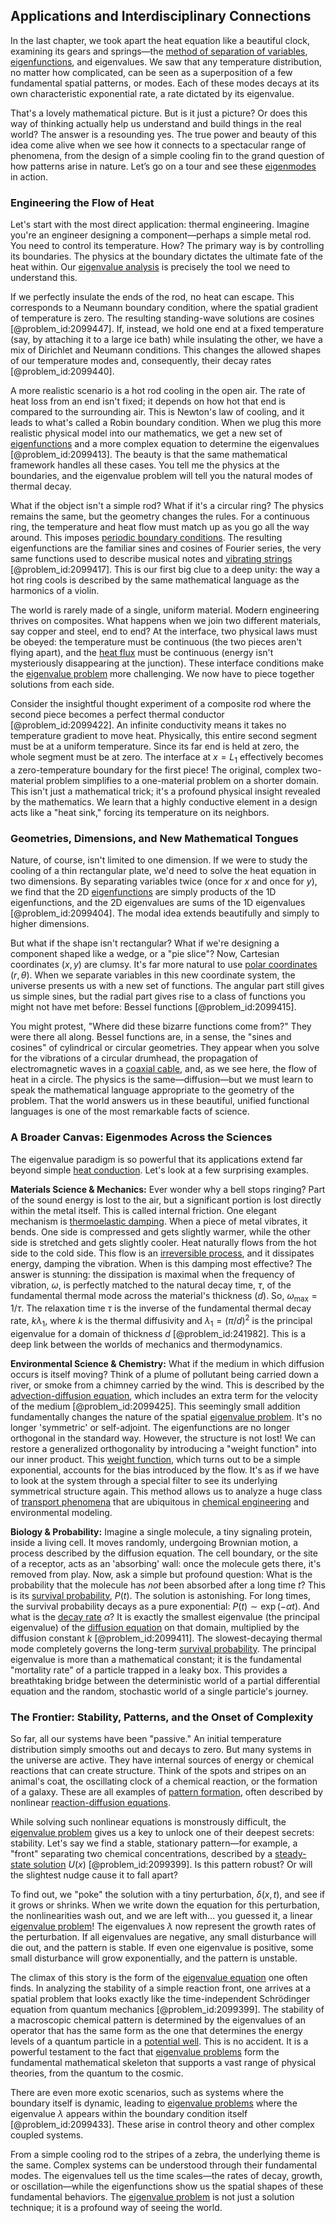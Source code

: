 ## Applications and Interdisciplinary Connections

In the last chapter, we took apart the heat equation like a beautiful clock, examining its gears and springs—the [method of separation of variables](@article_id:196826), [eigenfunctions](@article_id:154211), and eigenvalues. We saw that any temperature distribution, no matter how complicated, can be seen as a superposition of a few fundamental spatial patterns, or modes. Each of these modes decays at its own characteristic exponential rate, a rate dictated by its eigenvalue.

That's a lovely mathematical picture. But is it just a picture? Or does this way of thinking actually help us understand and build things in the real world? The answer is a resounding yes. The true power and beauty of this idea come alive when we see how it connects to a spectacular range of phenomena, from the design of a simple cooling fin to the grand question of how patterns arise in nature. Let’s go on a tour and see these [eigenmodes](@article_id:174183) in action.

### Engineering the Flow of Heat

Let's start with the most direct application: thermal engineering. Imagine you're an engineer designing a component—perhaps a simple metal rod. You need to control its temperature. How? The primary way is by controlling its boundaries. The physics at the boundary dictates the ultimate fate of the heat within. Our [eigenvalue analysis](@article_id:272674) is precisely the tool we need to understand this.

If we perfectly insulate the ends of the rod, no heat can escape. This corresponds to a Neumann boundary condition, where the spatial gradient of temperature is zero. The resulting standing-wave solutions are cosines [@problem_id:2099447]. If, instead, we hold one end at a fixed temperature (say, by attaching it to a large ice bath) while insulating the other, we have a mix of Dirichlet and Neumann conditions. This changes the allowed shapes of our temperature modes and, consequently, their decay rates [@problem_id:2099440].

A more realistic scenario is a hot rod cooling in the open air. The rate of heat loss from an end isn't fixed; it depends on how hot that end is compared to the surrounding air. This is Newton's law of cooling, and it leads to what's called a Robin boundary condition. When we plug this more realistic physical model into our mathematics, we get a new set of [eigenfunctions](@article_id:154211) and a more complex equation to determine the eigenvalues [@problem_id:2099413]. The beauty is that the same mathematical framework handles all these cases. You tell me the physics at the boundaries, and the eigenvalue problem will tell you the natural modes of thermal decay.

What if the object isn't a simple rod? What if it's a circular ring? The physics remains the same, but the geometry changes the rules. For a continuous ring, the temperature and heat flow must match up as you go all the way around. This imposes [periodic boundary conditions](@article_id:147315). The resulting eigenfunctions are the familiar sines and cosines of Fourier series, the very same functions used to describe musical notes and [vibrating strings](@article_id:168288) [@problem_id:2099417]. This is our first big clue to a deep unity: the way a hot ring cools is described by the same mathematical language as the harmonics of a violin.

The world is rarely made of a single, uniform material. Modern engineering thrives on composites. What happens when we join two different materials, say copper and steel, end to end? At the interface, two physical laws must be obeyed: the temperature must be continuous (the two pieces aren't flying apart), and the [heat flux](@article_id:137977) must be continuous (energy isn't mysteriously disappearing at the junction). These interface conditions make the [eigenvalue problem](@article_id:143404) more challenging. We now have to piece together solutions from each side.

Consider the insightful thought experiment of a composite rod where the second piece becomes a perfect thermal conductor [@problem_id:2099422]. An infinite conductivity means it takes no temperature gradient to move heat. Physically, this entire second segment must be at a uniform temperature. Since its far end is held at zero, the whole segment must be at zero. The interface at $x = L_1$ effectively becomes a zero-temperature boundary for the first piece! The original, complex two-material problem simplifies to a one-material problem on a shorter domain. This isn't just a mathematical trick; it's a profound physical insight revealed by the mathematics. We learn that a highly conductive element in a design acts like a "heat sink," forcing its temperature on its neighbors.

### Geometries, Dimensions, and New Mathematical Tongues

Nature, of course, isn't limited to one dimension. If we were to study the cooling of a thin rectangular plate, we'd need to solve the heat equation in two dimensions. By separating variables twice (once for $x$ and once for $y$), we find that the 2D [eigenfunctions](@article_id:154211) are simply products of the 1D eigenfunctions, and the 2D eigenvalues are sums of the 1D eigenvalues [@problem_id:2099404]. The modal idea extends beautifully and simply to higher dimensions.

But what if the shape isn't rectangular? What if we're designing a component shaped like a wedge, or a "pie slice"? Now, Cartesian coordinates ($x, y$) are clumsy. It's far more natural to use [polar coordinates](@article_id:158931) ($r, \theta$). When we separate variables in this new coordinate system, the universe presents us with a new set of functions. The angular part still gives us simple sines, but the radial part gives rise to a class of functions you might not have met before: Bessel functions [@problem_id:2099415].

You might protest, "Where did these bizarre functions come from?" They were there all along. Bessel functions are, in a sense, the "sines and cosines" of cylindrical or circular geometries. They appear when you solve for the vibrations of a circular drumhead, the propagation of electromagnetic waves in a [coaxial cable](@article_id:273938), and, as we see here, the flow of heat in a circle. The physics is the same—diffusion—but we must learn to speak the mathematical language appropriate to the geometry of the problem. That the world answers us in these beautiful, unified functional languages is one of the most remarkable facts of science.

### A Broader Canvas: Eigenmodes Across the Sciences

The eigenvalue paradigm is so powerful that its applications extend far beyond simple [heat conduction](@article_id:143015). Let's look at a few surprising examples.

**Materials Science & Mechanics:** Ever wonder why a bell stops ringing? Part of the sound energy is lost to the air, but a significant portion is lost directly within the metal itself. This is called internal friction. One elegant mechanism is [thermoelastic damping](@article_id:202970). When a piece of metal vibrates, it bends. One side is compressed and gets slightly warmer, while the other side is stretched and gets slightly cooler. Heat naturally flows from the hot side to the cold side. This flow is an [irreversible process](@article_id:143841), and it dissipates energy, damping the vibration. When is this damping most effective? The answer is stunning: the dissipation is maximal when the frequency of vibration, $\omega$, is perfectly matched to the natural decay time, $\tau$, of the fundamental thermal mode across the material's thickness ($d$). So, $\omega_{\text{max}} = 1/\tau$. The relaxation time $\tau$ is the inverse of the fundamental thermal decay rate, $k\lambda_1$, where $k$ is the thermal diffusivity and $\lambda_1 = (\pi/d)^2$ is the principal eigenvalue for a domain of thickness $d$ [@problem_id:241982]. This is a deep link between the worlds of mechanics and thermodynamics.

**Environmental Science & Chemistry:** What if the medium in which diffusion occurs is itself moving? Think of a plume of pollutant being carried down a river, or smoke from a chimney carried by the wind. This is described by the [advection-diffusion equation](@article_id:143508), which includes an extra term for the velocity of the medium [@problem_id:2099425]. This seemingly small addition fundamentally changes the nature of the spatial [eigenvalue problem](@article_id:143404). It's no longer 'symmetric' or self-adjoint. The eigenfunctions are no longer orthogonal in the standard way. However, the structure is not lost! We can restore a generalized orthogonality by introducing a "weight function" into our inner product. This [weight function](@article_id:175542), which turns out to be a simple exponential, accounts for the bias introduced by the flow. It's as if we have to look at the system through a special filter to see its underlying symmetrical structure again. This method allows us to analyze a huge class of [transport phenomena](@article_id:147161) that are ubiquitous in [chemical engineering](@article_id:143389) and environmental modeling.

**Biology & Probability:** Imagine a single molecule, a tiny signaling protein, inside a living cell. It moves randomly, undergoing Brownian motion, a process described by the diffusion equation. The cell boundary, or the site of a receptor, acts as an 'absorbing' wall: once the molecule gets there, it's removed from play. Now, ask a simple but profound question: What is the probability that the molecule has *not* been absorbed after a long time $t$? This is its [survival probability](@article_id:137425), $P(t)$. The solution is astonishing. For long times, the survival probability decays as a pure exponential: $P(t) \sim \exp(-\alpha t)$. And what is the [decay rate](@article_id:156036) $\alpha$? It is exactly the smallest eigenvalue (the principal eigenvalue) of the [diffusion equation](@article_id:145371) on that domain, multiplied by the diffusion constant $k$ [@problem_id:2099411]. The slowest-decaying thermal mode completely governs the long-term [survival probability](@article_id:137425). The principal eigenvalue is more than a mathematical constant; it is the fundamental "mortality rate" of a particle trapped in a leaky box. This provides a breathtaking bridge between the deterministic world of a partial differential equation and the random, stochastic world of a single particle's journey.

### The Frontier: Stability, Patterns, and the Onset of Complexity

So far, all our systems have been "passive." An initial temperature distribution simply smooths out and decays to zero. But many systems in the universe are active. They have internal sources of energy or chemical reactions that can create structure. Think of the spots and stripes on an animal's coat, the oscillating clock of a chemical reaction, or the formation of a galaxy. These are all examples of [pattern formation](@article_id:139504), often described by nonlinear [reaction-diffusion equations](@article_id:169825).

While solving such nonlinear equations is monstrously difficult, the [eigenvalue problem](@article_id:143404) gives us a key to unlock one of their deepest secrets: stability. Let's say we find a stable, stationary pattern—for example, a "front" separating two chemical concentrations, described by a [steady-state solution](@article_id:275621) $U(x)$ [@problem_id:2099399]. Is this pattern robust? Or will the slightest nudge cause it to fall apart?

To find out, we "poke" the solution with a tiny perturbation, $\delta(x,t)$, and see if it grows or shrinks. When we write down the equation for this perturbation, the nonlinearities wash out, and we are left with... you guessed it, a linear [eigenvalue problem](@article_id:143404)! The eigenvalues $\lambda$ now represent the growth rates of the perturbation. If all eigenvalues are negative, any small disturbance will die out, and the pattern is stable. If even one eigenvalue is positive, some small disturbance will grow exponentially, and the pattern is unstable.

The climax of this story is the form of the [eigenvalue equation](@article_id:272427) one often finds. In analyzing the stability of a simple reaction front, one arrives at a spatial problem that looks exactly like the time-independent Schrödinger equation from quantum mechanics [@problem_id:2099399]. The stability of a macroscopic chemical pattern is determined by the eigenvalues of an operator that has the same form as the one that determines the energy levels of a quantum particle in a [potential well](@article_id:151646). This is no accident. It is a powerful testament to the fact that [eigenvalue problems](@article_id:141659) form the fundamental mathematical skeleton that supports a vast range of physical theories, from the quantum to the cosmic.

There are even more exotic scenarios, such as systems where the boundary itself is dynamic, leading to [eigenvalue problems](@article_id:141659) where the eigenvalue $\lambda$ appears within the boundary condition itself [@problem_id:2099433]. These arise in control theory and other complex coupled systems.

From a simple cooling rod to the stripes of a zebra, the underlying theme is the same. Complex systems can be understood through their fundamental modes. The eigenvalues tell us the time scales—the rates of decay, growth, or oscillation—while the eigenfunctions show us the spatial shapes of these fundamental behaviors. The [eigenvalue problem](@article_id:143404) is not just a solution technique; it is a profound way of seeing the world.